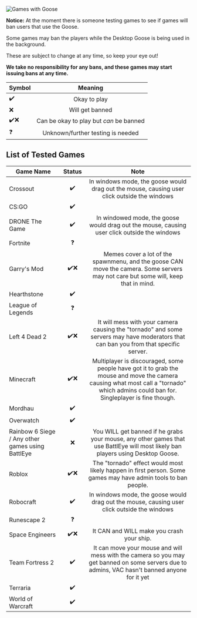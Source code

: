 
![Games with Goose](https://i.imgur.com/4Fwod7B.png)

**Notice:** At the moment there is someone testing games to see if games will ban users that use the Goose.

Some games may ban the players while the Desktop Goose is being used in the background.

These are subject to change at any time, so keep your eye out!

**We take no responsibility for any bans, and these games may start issuing bans at any time.**

| Symbol | Meaning                        |
| ------ |:------------------------------:|
| ✔️    | Okay to play         |
| ❌    | Will get banned |
| ✔️❌    | Can be okay to play but *can* be banned |
| ❓     | Unknown/further testing is needed    |

## List of Tested Games

| Game Name                | Status | Note                                                                                             |
| ------------------------ |:------:|:------------------------------------------------------------------------------------------------:|
| Crossout                 | ✔️    | In windows mode, the goose would drag out the mouse, causing user click outside the windows      |
| CS:GO                    | ✔️    |                                                                                                  |
| DRONE The Game | ✔️ | In windowed mode, the goose would drag out the mouse, causing user click outside the windows |
| Fortnite                 | ❓     |  
| Garry's Mod| ✔️❌|Memes cover a lot of the spawnmenu, and the goose CAN move the camera. Some servers may not care but some will, keep that in mind. |
| Hearthstone              | ✔️    |                                                                                                  |
| League of Legends        | ❓     |                                                                                                  |
| Left 4 Dead 2 | ✔️❌  | It will mess with your camera causing the "tornado" and some servers may have moderators that can ban you from that specific server. |
| Minecraft                | ✔️❌ | Multiplayer is discouraged, some people have got it to grab the mouse and move the camera causing what most call a "tornado" which admins could ban for. Singleplayer is fine though. |
| Mordhau |  ✔️    | |
| Overwatch                | ✔️    |                                                                                                  |
| Rainbow 6 Siege / Any other games using BattlEye          | ❌    | You WILL get banned if he grabs your mouse, any other games that use BattlEye will most likely ban players using Desktop Goose. |
| Roblox                   | ✔️❌  | The "tornado" effect would most likely happen in first person. Some games may have admin tools to ban people. |
| Robocraft | ✔️ | In windows mode, the goose would drag out the mouse, causing user click outside the windows      |
| Runescape 2              | ❓     |  
| Space Engineers          | ✔️❌  | It CAN and WILL make you crash your ship.|
| Team Fortress 2          | ✔️    | It can move your mouse and will mess with the camera so you may get banned on some servers due to admins, VAC hasn't banned anyone for it yet |
| Terraria                 | ✔️    |                                                                                                  |
| World of Warcraft        | ✔️    |                                                                                                |
